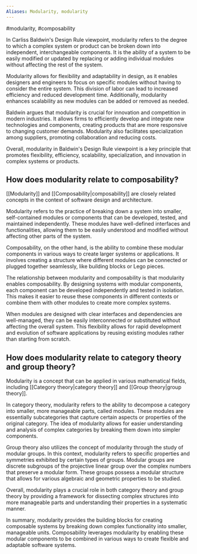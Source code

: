 ```yaml
---
Aliases: Modularity, modularity
---
```

#modularity, #composability 

In Carliss Baldwin's Design Rule viewpoint, modularity refers to the degree to which a complex system or product can be broken down into independent, interchangeable components. It is the ability of a system to be easily modified or updated by replacing or adding individual modules without affecting the rest of the system.

Modularity allows for flexibility and adaptability in design, as it enables designers and engineers to focus on specific modules without having to consider the entire system. This division of labor can lead to increased efficiency and reduced development time. Additionally, modularity enhances scalability as new modules can be added or removed as needed.

Baldwin argues that modularity is crucial for innovation and competition in modern industries. It allows firms to efficiently develop and integrate new technologies and components, creating products that are more responsive to changing customer demands. Modularity also facilitates specialization among suppliers, promoting collaboration and reducing costs.

Overall, modularity in Baldwin's Design Rule viewpoint is a key principle that promotes flexibility, efficiency, scalability, specialization, and innovation in complex systems or products.

## How does modularity relate to composability?

[[Modularity]] and [[Composability|composability]] are closely related concepts in the context of software design and architecture. 

Modularity refers to the practice of breaking down a system into smaller, self-contained modules or components that can be developed, tested, and maintained independently. These modules have well-defined interfaces and functionalities, allowing them to be easily understood and modified without affecting other parts of the system.

Composability, on the other hand, is the ability to combine these modular components in various ways to create larger systems or applications. It involves creating a structure where different modules can be connected or plugged together seamlessly, like building blocks or Lego pieces.

The relationship between modularity and composability is that modularity enables composability. By designing systems with modular components, each component can be developed independently and tested in isolation. This makes it easier to reuse these components in different contexts or combine them with other modules to create more complex systems.

When modules are designed with clear interfaces and dependencies are well-managed, they can be easily interconnected or substituted without affecting the overall system. This flexibility allows for rapid development and evolution of software applications by reusing existing modules rather than starting from scratch.


## How does modularity relate to category theory and group theory?

Modularity is a concept that can be applied in various mathematical fields, including [[Category theory|category theory]] and [[Group theory|group theory]]. 

In category theory, modularity refers to the ability to decompose a category into smaller, more manageable parts, called modules. These modules are essentially subcategories that capture certain aspects or properties of the original category. The idea of modularity allows for easier understanding and analysis of complex categories by breaking them down into simpler components.

Group theory also utilizes the concept of modularity through the study of modular groups. In this context, modularity refers to specific properties and symmetries exhibited by certain types of groups. Modular groups are discrete subgroups of the projective linear group over the complex numbers that preserve a modular form. These groups possess a modular structure that allows for various algebraic and geometric properties to be studied.

Overall, modularity plays a crucial role in both category theory and group theory by providing a framework for dissecting complex structures into more manageable parts and understanding their properties in a systematic manner.


In summary, modularity provides the building blocks for creating composable systems by breaking down complex functionality into smaller, manageable units. Composability leverages modularity by enabling these modular components to be combined in various ways to create flexible and adaptable software systems.